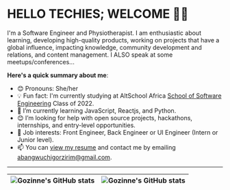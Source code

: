 # HELLO TECHIES; WELCOME 👋🏾

I'm a Software Engineer and Physiotherapist. I am enthusiastic about learning, developing high-quality products, working on projects that have a global influence, impacting knowledge, community development and relations, and content management. I ALSO speak at some meetups/conferences...


**Here's a quick summary about me**:

- 😊 Pronouns: She/her
- 💡 Fun fact: I'm currently studying at AltSchool Africa [School of Software Engineering](https://altschoolafrica.com/schools/engineering) Class of 2022.
- 🌱 I’m currently learning JavaScript, Reactjs, and Python.
- 😊 I’m looking for help with open source projects, hackathons, internships, and entry-level opportunities.
- 💼 Job interests:  Front Engineer, Back Engineer or UI Engineer (Intern or Junior level).
- 📫 You can [view my resume](#) and contact me by emailing abangwuchigorzirim@gmail.com.

---

| <img align="center" src="https://github-readme-stats.vercel.app/api?username=Gozinne&show_icons=true&include_all_commits=true&hide_border=true" alt="Gozinne's GitHub stats" /> | <img align="center" src="https://github-readme-stats.vercel.app/api/top-langs/?username=Gozinne" alt="Gozinne's GitHub stats" /> |
| ------------- | ------------- |
